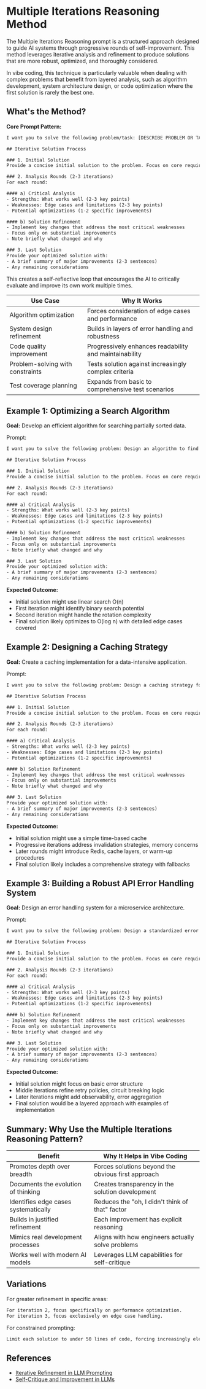 # Multiple Iterations Reasoning Method

The Multiple Iterations Reasoning prompt is a structured approach designed to guide AI systems through progressive rounds of self-improvement. This method leverages iterative analysis and refinement to produce solutions that are more robust, optimized, and thoroughly considered.

In vibe coding, this technique is particularly valuable when dealing with complex problems that benefit from layered analysis, such as algorithm development, system architecture design, or code optimization where the first solution is rarely the best one.

## What's the Method?

**Core Prompt Pattern:**

```txt
I want you to solve the following problem/task: [DESCRIBE PROBLEM OR TASK HERE]

## Iterative Solution Process

### 1. Initial Solution
Provide a concise initial solution to the problem. Focus on core requirements and a working approach. Keep code examples minimal.

### 2. Analysis Rounds (2-3 iterations)
For each round:

#### a) Critical Analysis
- Strengths: What works well (2-3 key points)
- Weaknesses: Edge cases and limitations (2-3 key points)
- Potential optimizations (1-2 specific improvements)

#### b) Solution Refinement
- Implement key changes that address the most critical weaknesses
- Focus only on substantial improvements
- Note briefly what changed and why

### 3. Last Solution
Provide your optimized solution with:
- A brief summary of major improvements (2-3 sentences)
- Any remaining considerations
```

This creates a self-reflective loop that encourages the AI to critically evaluate and improve its own work multiple times.

| **Use Case**                              | **Why It Works**                                     |
|-------------------------------------------|------------------------------------------------------|
| Algorithm optimization                    | Forces consideration of edge cases and performance   |
| System design refinement                  | Builds in layers of error handling and robustness    |
| Code quality improvement                  | Progressively enhances readability and maintainability|
| Problem-solving with constraints          | Tests solution against increasingly complex criteria |
| Test coverage planning                    | Expands from basic to comprehensive test scenarios   |

## Example 1: Optimizing a Search Algorithm

**Goal:** Develop an efficient algorithm for searching partially sorted data.

Prompt:

```txt
I want you to solve the following problem: Design an algorithm to find a target number in a partially sorted array (elements are sorted in ascending order, then rotated at some pivot).

## Iterative Solution Process

### 1. Initial Solution
Provide a concise initial solution to the problem. Focus on core requirements and a working approach. Keep code examples minimal.

### 2. Analysis Rounds (2-3 iterations)
For each round:

#### a) Critical Analysis
- Strengths: What works well (2-3 key points)
- Weaknesses: Edge cases and limitations (2-3 key points)
- Potential optimizations (1-2 specific improvements)

#### b) Solution Refinement
- Implement key changes that address the most critical weaknesses
- Focus only on substantial improvements
- Note briefly what changed and why

### 3. Last Solution
Provide your optimized solution with:
- A brief summary of major improvements (2-3 sentences)
- Any remaining considerations
```

**Expected Outcome:**
- Initial solution might use linear search O(n)
- First iteration might identify binary search potential
- Second iteration might handle the rotation complexity
- Final solution likely optimizes to O(log n) with detailed edge cases covered

## Example 2: Designing a Caching Strategy

**Goal:** Create a caching implementation for a data-intensive application.

Prompt:

```txt
I want you to solve the following problem: Design a caching strategy for a web application that handles thousands of product queries per minute with data that changes infrequently (once per day).

## Iterative Solution Process

### 1. Initial Solution
Provide a concise initial solution to the problem. Focus on core requirements and a working approach. Keep code examples minimal.

### 2. Analysis Rounds (2-3 iterations)
For each round:

#### a) Critical Analysis
- Strengths: What works well (2-3 key points)
- Weaknesses: Edge cases and limitations (2-3 key points)
- Potential optimizations (1-2 specific improvements)

#### b) Solution Refinement
- Implement key changes that address the most critical weaknesses
- Focus only on substantial improvements
- Note briefly what changed and why

### 3. Last Solution
Provide your optimized solution with:
- A brief summary of major improvements (2-3 sentences)
- Any remaining considerations
```

**Expected Outcome:**
- Initial solution might use a simple time-based cache
- Progressive iterations address invalidation strategies, memory concerns
- Later rounds might introduce Redis, cache layers, or warm-up procedures 
- Final solution likely includes a comprehensive strategy with fallbacks

## Example 3: Building a Robust API Error Handling System

**Goal:** Design an error handling system for a microservice architecture.

Prompt:

```txt
I want you to solve the following problem: Design a standardized error handling system for a collection of microservices that needs to provide consistent error responses, logging, retries, and circuit breaking.

## Iterative Solution Process

### 1. Initial Solution
Provide a concise initial solution to the problem. Focus on core requirements and a working approach. Keep code examples minimal.

### 2. Analysis Rounds (2-3 iterations)
For each round:

#### a) Critical Analysis
- Strengths: What works well (2-3 key points)
- Weaknesses: Edge cases and limitations (2-3 key points)
- Potential optimizations (1-2 specific improvements)

#### b) Solution Refinement
- Implement key changes that address the most critical weaknesses
- Focus only on substantial improvements
- Note briefly what changed and why

### 3. Last Solution
Provide your optimized solution with:
- A brief summary of major improvements (2-3 sentences)
- Any remaining considerations
```

**Expected Outcome:**
- Initial solution might focus on basic error structure
- Middle iterations refine retry policies, circuit breaking logic
- Later iterations might add observability, error aggregation
- Final solution would be a layered approach with examples of implementation

## Summary: Why Use the Multiple Iterations Reasoning Pattern?

| **Benefit**                                     | **Why It Helps in Vibe Coding**                       |
|-------------------------------------------------|------------------------------------------------------|
| Promotes depth over breadth                     | Forces solutions beyond the obvious first approach    |
| Documents the evolution of thinking             | Creates transparency in the solution development      |
| Identifies edge cases systematically            | Reduces the "oh, I didn't think of that" factor      |
| Builds in justified refinement                  | Each improvement has explicit reasoning               |
| Mimics real development processes               | Aligns with how engineers actually solve problems     |
| Works well with modern AI models                | Leverages LLM capabilities for self-critique         |

## Variations

For greater refinement in specific areas:

```txt
For iteration 2, focus specifically on performance optimization.
For iteration 3, focus exclusively on edge case handling.
```

For constrained prompting:

```txt
Limit each solution to under 50 lines of code, forcing increasingly elegant solutions.
```

## References

- [Iterative Refinement in LLM Prompting](https://arxiv.org/abs/2303.08774)
- [Self-Critique and Improvement in LLMs](https://www.anthropic.com/research)
